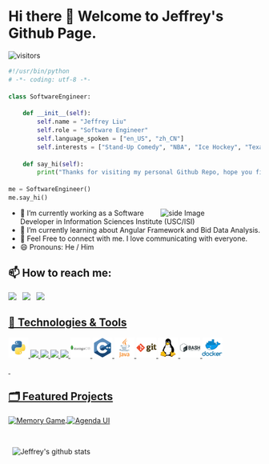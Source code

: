 # Hi there 👋 Welcome to Jeffrey's Github Page.

![visitors](https://visitor-badge.laobi.icu/badge?page_id=CoderJeffrey.CoderJeffrey)

```python
#!/usr/bin/python
# -*- coding: utf-8 -*-

class SoftwareEngineer:

    def __init__(self):
        self.name = "Jeffrey Liu"
        self.role = "Software Engineer"
        self.language_spoken = ["en_US", "zh_CN"]
        self.interests = ["Stand-Up Comedy", "NBA", "Ice Hockey", "Texas Hold'em Poker", "Anime (Attach on Titan)", "Go", "Chess"]

    def say_hi(self):
        print("Thanks for visiting my personal Github Repo, hope you find some of my featured work interesting.")

me = SoftwareEngineer()
me.say_hi()
```

<img src="https://github.com/sciencepal/sciencepal/blob/master/assets/life_balance.gif" alt="side Image" align="right" width="200" height="auto" />
  
  - 🔭 I’m currently working as a Software Developer in Information Sciences Institute (USC/ISI)
  - 🌱 I’m currently learning about Angular Framework and Bid Data Analysis.
  - 💬 Feel Free to connect with me. I love communicating with everyone.
  - 😄 Pronouns: He / Him
 
## 📫 How to reach me:
[<img src="https://img.icons8.com/color/48/000000/linkedin.png" width="3.5%"/>](https://www.linkedin.com/in/jeff-jh-liu/)  &nbsp; [<img src="https://img.icons8.com/fluent/48/000000/instagram-new.png" width="3.5%"/>](https://www.instagram.com/jeffliu077/)  &nbsp; <a href="mailto:jliu5021@usc.edu"> <img src="https://img.icons8.com/fluent/48/000000/gmail.png" width="3.5%"/>
  
    
## 🔧 Technologies & Tools <br />
  <code><img height="40" src="https://raw.githubusercontent.com/github/explore/80688e429a7d4ef2fca1e82350fe8e3517d3494d/topics/python/python.png"></code>
  <code><img height="40" src="https://cdn.jsdelivr.net/gh/devicons/devicon/icons/javascript/javascript-original.svg"></code>
  <code><img height="40" src="https://cdn.jsdelivr.net/gh/devicons/devicon/icons/typescript/typescript-original.svg"></code>
  <code><img height="40" src="https://cdn.jsdelivr.net/gh/devicons/devicon/icons/angularjs/angularjs-original.svg"></code>
  <code><img height="40" src="https://cdn.jsdelivr.net/gh/devicons/devicon/icons/mysql/mysql-original-wordmark.svg"></code>
  <code><img height="40" src="https://raw.githubusercontent.com/github/explore/80688e429a7d4ef2fca1e82350fe8e3517d3494d/topics/mongodb/mongodb.png"></code>
  <code><img height="40" src="https://raw.githubusercontent.com/github/explore/80688e429a7d4ef2fca1e82350fe8e3517d3494d/topics/cpp/cpp.png"></code>
  <code><img height="40" src="https://raw.githubusercontent.com/github/explore/80688e429a7d4ef2fca1e82350fe8e3517d3494d/topics/java/java.png"></code>
  <code><img height="40" src="https://raw.githubusercontent.com/github/explore/80688e429a7d4ef2fca1e82350fe8e3517d3494d/topics/git/git.png"></code>
  <code><img height="40" src="https://raw.githubusercontent.com/github/explore/80688e429a7d4ef2fca1e82350fe8e3517d3494d/topics/linux/linux.png"></code>
  <code><img height="40" src="https://raw.githubusercontent.com/github/explore/80688e429a7d4ef2fca1e82350fe8e3517d3494d/topics/bash/bash.png"></code>
  <code><img height="40" src="https://raw.githubusercontent.com/github/explore/80688e429a7d4ef2fca1e82350fe8e3517d3494d/topics/docker/docker.png"></code>


&nbsp;
## 🗂️ Featured Projects

<a href="https://github.com/CoderJeffrey/MemoryGame">
  <img align="center" src="https://github-readme-stats.vercel.app/api/pin/?username=CoderJeffrey&repo=MemoryGame&show_icons=true&line_height=27&title_color=6aa6f8&text_color=8a919a&icon_color=6aa6f8&bg_color=22272e" alt="Memory Game" />
</a>
    
<a href="https://github.com/CoderJeffrey//Agenda-UI-Chat">
  <img align="center" src="https://github-readme-stats.vercel.app/api/pin/?username=CoderJeffrey&repo=Agenda-UI-Chat&show_icons=true&line_height=27&title_color=6aa6f8&text_color=8a919a&icon_color=6aa6f8&bg_color=22272e" alt="Agenda UI" />
</a>

&nbsp;
<!-- ## 👨‍💻 Publication:
Paper Title: Did your child get scared by an inappropriate advertisement on YouTube?
<a href="https://sites.google.com/usc.edu/inappropriate--ads-work/home">Website and Public Data set refers to my work 
</a>  

- First Author of the work
- Accepted by 28th ACM SIGKDD Conference on Knowledge Discovery and Data Mining Undergraduate Consortium (KDD-UC). 
- Tech: Selenium, Python, Web Scraping, HTML (May '22) -->
 
&nbsp;
![Jeffrey's github stats](https://github-readme-stats.vercel.app/api?username=CoderJeffrey&show_icons=true&hide_border=true&theme=dark)
